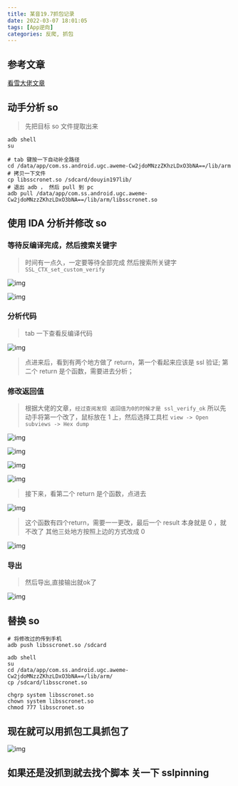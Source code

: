 ```yaml
---
title: 某音19.7抓包记录
date: 2022-03-07 18:01:05
tags: [App逆向]
categories: 反爬, 抓包
---
```



## 参考文章
[看雪大佬文章](https://bbs.pediy.com/thread-269028.htm)

## 动手分析 so
> 先把目标 so 文件提取出来

```shell
adb shell
su

# tab 键按一下自动补全路径
cd /data/app/com.ss.android.ugc.aweme-Cw2jdoMNzzZKhzLDxO3bNA==/lib/arm
# 拷贝一下文件
cp libsscronet.so /sdcard/douyin197lib/
# 退出 adb ， 然后 pull 到 pc
adb pull /data/app/com.ss.android.ugc.aweme-Cw2jdoMNzzZKhzLDxO3bNA==/lib/arm/libsscronet.so 
```

## 使用 IDA 分析并修改 so
### 等待反编译完成，然后搜索关键字
>时间有一点久，一定要等待全部完成
然后搜索所关键字 `SSL_CTX_set_custom_verify`

![img](https://gitee.com/PineKer/myfiles/raw/master/blog/2022031009433_1.png)

![img](https://gitee.com/PineKer/myfiles/raw/master/blog/2022031009433_2.png)

### 分析代码

> tab 一下查看反编译代码

![img](https://gitee.com/PineKer/myfiles/raw/master/blog/2022031009433_3.png)

> 点进来后，看到有两个地方做了 return，第一个看起来应该是 ssl 验证;
> 第二个 return 是个函数，需要进去分析；

### 修改返回值

> 根据大佬的文章，`经过查阅发现 返回值为0的时候才是 ssl_verify_ok`
> 所以先动手将第一个改了，鼠标放在 1 上，然后选择工具栏 `view -> Open subviews -> Hex dump`

![img](https://gitee.com/PineKer/myfiles/raw/master/blog/2022031009433_4.png)

![img](https://gitee.com/PineKer/myfiles/raw/master/blog/2022031009433_5.png)

![img](https://gitee.com/PineKer/myfiles/raw/master/blog/2022031009433_6.png)

![img](https://gitee.com/PineKer/myfiles/raw/master/blog/2022031009433_7.png)

> 接下来，看第二个 return 是个函数，点进去

![img](https://gitee.com/PineKer/myfiles/raw/master/blog/2022031009433_8.png)

> 这个函数有四个return，需要一一更改，最后一个 result 本身就是 0 ，就不改了
> 其他三处地方按照上边的方式改成 0

![img](https://gitee.com/PineKer/myfiles/raw/master/blog/2022031009433_9.png)

### 导出

> 然后导出,直接输出就ok了

![img](https://gitee.com/PineKer/myfiles/raw/master/blog/2022031009433_10.png)
## 替换 so
```shell
# 将修改过的传到手机
adb push libsscronet.so /sdcard

adb shell
su
cd /data/app/com.ss.android.ugc.aweme-Cw2jdoMNzzZKhzLDxO3bNA==/lib/arm/
cp /sdcard/libsscronet.so 

chgrp system libsscronet.so
chown system libsscronet.so
chmod 777 libsscronet.so

```

## 现在就可以用抓包工具抓包了

![img](https://gitee.com/PineKer/myfiles/raw/master/blog/2022031009433_11.png)

## 如果还是没抓到就去找个脚本 关一下 sslpinning